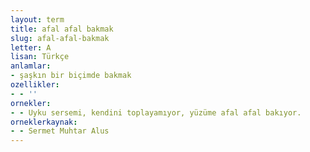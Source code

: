 ```yaml
---
layout: term
title: afal afal bakmak
slug: afal-afal-bakmak
letter: A
lisan: Türkçe
anlamlar:
- şaşkın bir biçimde bakmak
ozellikler:
- - ''
ornekler:
- - Uyku sersemi, kendini toplayamıyor, yüzüme afal afal bakıyor.
orneklerkaynak:
- - Sermet Muhtar Alus
---
```

